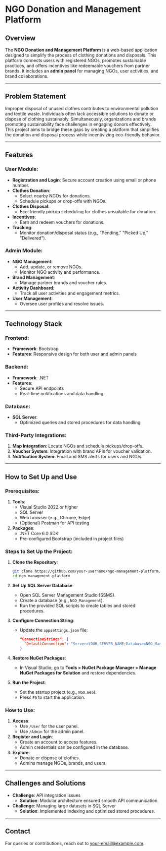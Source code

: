# NGO Donation and Management Platform

## Overview
The **NGO Donation and Management Platform** is a web-based application designed to simplify the process of clothing donations and disposals. This platform connects users with registered NGOs, promotes sustainable practices, and offers incentives like redeemable vouchers from partner brands. It includes an **admin panel** for managing NGOs, user activities, and brand collaborations.

---

## Problem Statement
Improper disposal of unused clothes contributes to environmental pollution and textile waste. Individuals often lack accessible solutions to donate or dispose of clothing sustainably. Simultaneously, organizations and brands promoting sustainability face challenges in engaging donors effectively. This project aims to bridge these gaps by creating a platform that simplifies the donation and disposal process while incentivizing eco-friendly behavior.

---

## Features

### User Module:
- **Registration and Login**: Secure account creation using email or phone number.
- **Clothes Donation**:
  - Select nearby NGOs for donations.
  - Schedule pickups or drop-offs with NGOs.
- **Clothes Disposal**:
  - Eco-friendly pickup scheduling for clothes unsuitable for donation.
- **Incentives**:
  - Earn and redeem vouchers for donations.
- **Tracking**:
  - Monitor donation/disposal status (e.g., "Pending," "Picked Up," "Delivered").

### Admin Module:
- **NGO Management**:
  - Add, update, or remove NGOs.
  - Monitor NGO activity and performance.
- **Brand Management**:
  - Manage partner brands and voucher rules.
- **Activity Dashboard**:
  - Track all user activities and engagement metrics.
- **User Management**:
  - Oversee user profiles and resolve issues.

---

## Technology Stack

### Frontend:
- **Framework**: Bootstrap
- **Features**: Responsive design for both user and admin panels

### Backend:
- **Framework**: .NET
- **Features**:
  - Secure API endpoints
  - Real-time notifications and data handling

### Database:
- **SQL Server**:
  - Optimized queries and stored procedures for data handling

### Third-Party Integrations:
1. **Map Integration**: Locate NGOs and schedule pickups/drop-offs.
2. **Voucher System**: Integration with brand APIs for voucher validation.
3. **Notification System**: Email and SMS alerts for users and NGOs.

---

## How to Set Up and Use

### Prerequisites:
1. **Tools**:
   - Visual Studio 2022 or higher
   - SQL Server
   - Web browser (e.g., Chrome, Edge)
   - (Optional) Postman for API testing
2. **Packages**:
   - .NET Core 6.0 SDK
   - Pre-configured Bootstrap (included in project files)

### Steps to Set Up the Project:
1. **Clone the Repository**:
   ```bash
   git clone https://github.com/your-username/ngo-management-platform.git
   cd ngo-management-platform
   ```

2. **Set Up SQL Server Database**:
   - Open SQL Server Management Studio (SSMS).
   - Create a database (e.g., `NGO_Management`).
   - Run the provided SQL scripts to create tables and stored procedures.

3. **Configure Connection String**:
   - Update the `appsettings.json` file:
     ```json
     "ConnectionStrings": {
       "DefaultConnection": "Server=YOUR_SERVER_NAME;Database=NGO_Management;User Id=YOUR_USERNAME;Password=YOUR_PASSWORD;"
     }
     ```

4. **Restore NuGet Packages**:
   - In Visual Studio, go to **Tools > NuGet Package Manager > Manage NuGet Packages for Solution** and restore dependencies.

5. **Run the Project**:
   - Set the startup project (e.g., `NGO.Web`).
   - Press `F5` to start the application.

### How to Use:
1. **Access**:
   - Use `/User` for the user panel.
   - Use `/Admin` for the admin panel.
2. **Register and Login**:
   - Create an account to access features.
   - Admin credentials can be configured in the database.
3. **Explore**:
   - Donate or dispose of clothes.
   - Admins manage NGOs, brands, and users.

---

## Challenges and Solutions
- **Challenge**: API integration issues
  - **Solution**: Modular architecture ensured smooth API communication.
- **Challenge**: Managing large datasets in SQL Server
  - **Solution**: Implemented indexing and optimized stored procedures.


---

## Contact
For queries or contributions, reach out to [your-email@example.com](mailto:rabiaimtiaz203@gmail.com).

